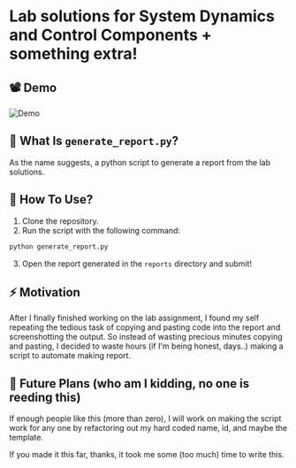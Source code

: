 # Lab solutions for System Dynamics and Control Components + something extra!

## 📽️ Demo

![Demo](https://github.com/user-attachments/assets/47ed30e6-afa4-4851-bf0f-cc9139cb7f75)

## 🤔 What Is `generate_report.py`?

As the name suggests, a python script to generate a report from the lab solutions.

## 📝 How To Use?

1. Clone the repository.
2. Run the script with the following command:

```bash
python generate_report.py
```

3. Open the report generated in the `reports` directory and submit!

## ⚡️ Motivation

After I finally finished working on the lab assignment, I found my self repeating the tedious task of copying and pasting code into the report and screenshotting the output.
So instead of wasting precious minutes copying and pasting, I decided to waste hours (if I'm being honest, days..) making a script to automate making report.

## 🌟 Future Plans (who am I kidding, no one is reeding this)

If enough people like this (more than zero), I will work on making the script work for any one by refactoring out my hard coded name, id, and maybe the template.

If you made it this far, thanks, it took me some (too much) time to write this.
